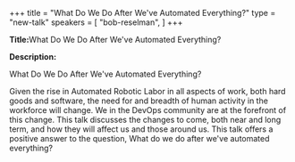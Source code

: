+++
title = "What Do We Do After We've Automated Everything?"
type = "new-talk"
speakers = [
        "bob-reselman",
]
+++
<div class="span-15  ">
  <div class="span-15  last ">
  <p><strong>Title:</strong>What Do We Do After We've Automated Everything?</p>
  <p><strong>Description:</strong></p>
<p>
What Do We Do After We've Automated Everything?
</p>
<p>
Given the rise in Automated Robotic Labor in all aspects of work, both hard goods and software, the need for and breadth of human activity in the workforce will change. We in the DevOps community are at the forefront of this change. This talk discusses the changes to come,  both near and long term,  and how they will affect us and those around us. This talk offers a positive answer to the question, What do we do after we've automated everything?
</p>
  </div>
</div>